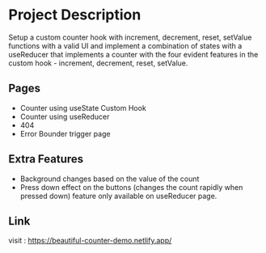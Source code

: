 # Project Description

Setup a custom counter hook with increment, decrement, reset, setValue functions with a valid UI and implement a combination of states with a useReducer that implements a counter with the four evident features in the custom hook - increment, decrement, reset, setValue.


## Pages

 - Counter using useState Custom Hook
 - Counter using useReducer
 - 404
 - Error Bounder trigger page

## Extra Features

 - Background changes based on the value of the count
 - Press down effect on the buttons (changes the count rapidly when pressed down) feature only available on useReducer page.

## Link

visit : https://beautiful-counter-demo.netlify.app/
